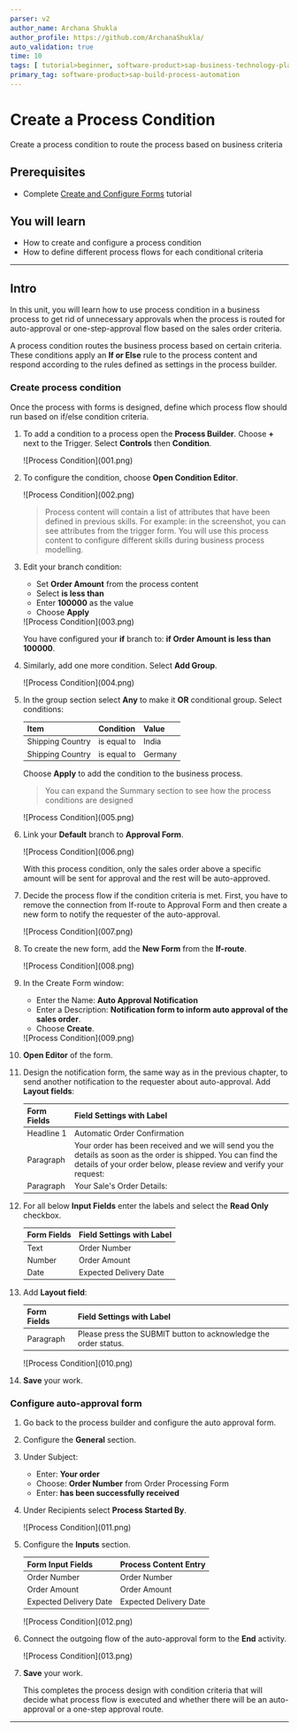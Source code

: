 ```yaml
---
parser: v2
author_name: Archana Shukla
author_profile: https://github.com/ArchanaShukla/
auto_validation: true
time: 10
tags: [ tutorial>beginner, software-product>sap-business-technology-platform, tutorial>free-tier ]
primary_tag: software-product>sap-build-process-automation
---
```


# Create a Process Condition
<!-- description --> Create a process condition to route the process based on business criteria

## Prerequisites
- Complete [Create and Configure Forms](spa-create-forms) tutorial


## You will learn
  - How to create and configure a process condition
  - How to define different process flows for each conditional criteria

---

## Intro
In this unit, you will learn how to use process condition in a business process to get rid of unnecessary approvals when the process is routed for auto-approval or one-step-approval flow based on the sales order criteria.

A process condition routes the business process based on certain criteria. These conditions apply an **If or Else** rule to the process content and respond according to the rules defined as settings in the process builder.


### Create process condition

Once the process with forms is designed, define which process flow should run based on if/else condition criteria.  

1. To add a condition to a process open the **Process Builder**. Choose **+** next to the Trigger. Select **Controls** then **Condition**.

    <!-- border -->![Process Condition](001.png)

2. To configure the condition, choose **Open Condition Editor**.

    <!-- border -->![Process Condition](002.png)

    > Process content will contain a list of attributes that have been defined in previous skills. For example: in the screenshot, you can see attributes from the trigger form. You will use this process content to configure different skills during business process modelling.

3. Edit your branch condition:
   
    - Set **Order Amount** from the process content
    - Select **is less than**
    - Enter **100000** as the value
    - Choose **Apply**

    <!-- border -->![Process Condition](003.png)

    You have configured your **if** branch to: **if Order Amount is less than 100000**.

4. Similarly, add one more condition. Select  **Add Group**.

    <!-- border -->![Process Condition](004.png)

5. In the group section select **Any** to make it **OR** conditional group. Select conditions:

    | **Item** | **Condition** | **Value**
    |  :------------- | :------------- | :-------------
    | Shipping Country | is equal to | India
    | Shipping Country | is equal to| Germany

    Choose **Apply** to add the condition to the business process.

    > You can expand the Summary section to see how the process conditions are designed

    <!-- border -->![Process Condition](005.png)

6. Link your **Default** branch to **Approval Form**.

    <!-- border -->![Process Condition](006.png)

    With this process condition, only the sales order above a specific amount will be sent for approval and the rest will be auto-approved.    

7.	Decide the process flow if the condition criteria is met. First, you have to remove the connection from If-route to Approval Form and then create a new form to notify the requester of the auto-approval.

    <!-- border -->![Process Condition](007.png)

8. To create the new form, add the **New Form** from the **If-route**.

    <!-- border -->![Process Condition](008.png)

9. In the Create Form window:

    - Enter the Name: **Auto Approval Notification**
    - Enter a Description: **Notification form to inform auto approval of the sales order**.
    - Choose **Create**.

    <!-- border -->![Process Condition](009.png)

10. **Open Editor** of the form.

11. Design the notification form, the same way as in the previous chapter, to send another notification to the requester about auto-approval. Add **Layout fields**:

    | **Form Fields** | **Field Settings with Label**
    |  :------------- | :-------------
    | Headline 1 | Automatic Order Confirmation
    | Paragraph  | Your order has been received and we will send you the details as soon as the order is shipped. You can find the details of your order below, please review and verify your request:
    | Paragraph  | Your Sale's Order Details:

12. For all below **Input Fields** enter the labels and select the **Read Only** checkbox.

    | **Form Fields**| **Field Settings with Label**
    |  :------------- | :-------------
    | Text | Order Number
    | Number | Order Amount
    | Date | Expected Delivery Date

13. Add **Layout field**:

    | **Form Fields** | **Field Settings with Label**
    |  :------------- | :-------------
    | Paragraph | Please press the SUBMIT button to acknowledge the order status.

    <!-- border -->![Process Condition](010.png)

14. **Save** your work.

### Configure auto-approval form

1. Go back to the process builder and configure the auto approval form.

2. Configure the **General** section.

3. Under Subject:
    - Enter: **Your order**
    - Choose: **Order Number** from Order Processing Form
    - Enter: **has been successfully received**

4. Under Recipients select **Process Started By**.

    <!-- border -->![Process Condition](011.png)

3. Configure the **Inputs** section.

    | Form Input Fields| Process Content Entry
    |  :------------- | :-------------
    | Order Number | Order Number
    | Order Amount | Order Amount
    | Expected Delivery Date | Expected Delivery Date

    <!-- border -->![Process Condition](012.png)

16. Connect the outgoing flow of the auto-approval form to the **End** activity.

    <!-- border -->![Process Condition](013.png)

17. **Save** your work.

    This completes the process design with condition criteria that will decide what process flow is executed and whether there will be an auto-approval or a one-step approval route.

---
